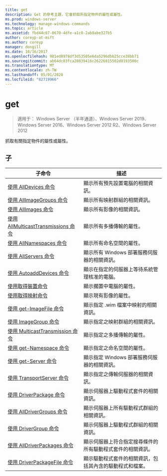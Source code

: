 ```yaml
---
title: get
description: Get 的參考主題，它會抓取所指定物件的屬性或屬性。
ms.prod: windows-server
ms.technology: manage-windows-commands
ms.topic: article
ms.assetid: fbd44c67-0670-4dfe-a1c0-2ab8abe327b5
author: coreyp-at-msft
ms.author: coreyp
manager: dongill
ms.date: 10/16/2017
ms.openlocfilehash: 981ed8978df3d53505e6da5296dbb25cce38bb71
ms.sourcegitcommit: ab64dc83fca28039416c26226815502d0193500c
ms.translationtype: MT
ms.contentlocale: zh-TW
ms.lasthandoff: 05/01/2020
ms.locfileid: "82719966"
---
```

# <a name="get"></a>get

> 適用于： Windows Server （半年通道）、Windows Server 2019、Windows Server 2016、Windows Server 2012 R2、Windows Server 2012

抓取有關指定物件的屬性或屬性。

## <a name="subcommands"></a>子
|子命令|描述|
|-------|--------|
|[使用 AllDevices 命令](using-the-get-alldevices-command.md)|顯示所有預先設置電腦的相關資訊。|
|[使用 AllImageGroups 命令](using-the-get-allimagegroups-command.md)|顯示所有映射群組的相關資訊。|
|[使用 AllImages 命令](using-the-get-allimages-command.md)|顯示所有影像的相關資訊。|
|[使用 AllMulticastTransmissions 命令](using-the-get-allmulticasttransmissions-command.md)|顯示所有多播傳輸的屬性。|
|[使用 AllNamespaces 命令](using-the-get-allnamespaces-command.md)|顯示所有命名空間的屬性。|
|[使用 AllServers 命令](using-the-get-allservers-command.md)|顯示所有 Windows 部署服務伺服器的相關資訊。|
|[使用 AutoaddDevices 命令](using-the-get-autoadddevices-command.md)|顯示在指定的伺服器上等待系統管理核准的電腦。|
|[使用取得裝置命令](using-the-get-device-command.md)|顯示擱置中電腦的屬性。|
|[使用取得映射命令](using-the-get-image-command.md)|顯示現有影像的屬性。|
|[使用 get-ImageFile 命令](using-the-get-imagefile-command.md)|顯示指定 .wim 檔案中映射的相關資訊。|
|[使用 ImageGroup 命令](using-the-get-imagegroup-command.md)|顯示指定之映射群組的相關資訊。|
|[使用 MulticastTransmission 命令](using-the-get-multicasttransmission-command.md)|顯示指定之多播傳輸的屬性。|
|[使用 get-Namespace 命令](using-the-get-namespace-command.md)|顯示指定之命名空間的屬性。|
|[使用 get-Server 命令](using-the-get-server-command.md)|顯示指定 Windows 部署服務伺服器的相關資訊。|
|[使用 TransportServer 命令](using-the-get-transportserver-command.md)|顯示指定之傳輸伺服器的相關資訊。|
|[使用 DriverPackage 命令](using-the-get-driverpackage-command.md)|顯示伺服器上驅動程式套件的相關資訊。|
|[使用 AllDriverGroups 命令](using-the-get-alldrivergroups-command.md)|顯示伺服器上所有驅動程式群組的相關資訊。|
|[使用 DriverGroup 命令](using-the-get-drivergroup-command.md)|顯示伺服器上驅動程式群組的相關資訊。|
|[使用 AllDriverPackages 命令](using-the-get-alldriverpackages-command.md)|顯示伺服器上符合指定搜尋條件的所有驅動程式套件的相關資訊。|
|[使用 DriverPackageFile 命令](using-the-get-driverpackagefile-command.md)|顯示驅動程式套件的相關資訊，包括其內含的驅動程式和檔案。|
